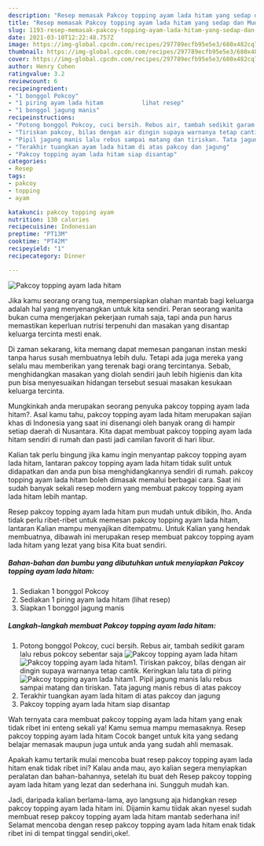 ```yaml
---
description: "Resep memasak Pakcoy topping ayam lada hitam yang sedap dan Mudah Dibuat"
title: "Resep memasak Pakcoy topping ayam lada hitam yang sedap dan Mudah Dibuat"
slug: 1193-resep-memasak-pakcoy-topping-ayam-lada-hitam-yang-sedap-dan-mudah-dibuat
date: 2021-03-10T12:22:48.757Z
image: https://img-global.cpcdn.com/recipes/297789ecfb95e5e3/680x482cq70/pakcoy-topping-ayam-lada-hitam-foto-resep-utama.jpg
thumbnail: https://img-global.cpcdn.com/recipes/297789ecfb95e5e3/680x482cq70/pakcoy-topping-ayam-lada-hitam-foto-resep-utama.jpg
cover: https://img-global.cpcdn.com/recipes/297789ecfb95e5e3/680x482cq70/pakcoy-topping-ayam-lada-hitam-foto-resep-utama.jpg
author: Henry Cohen
ratingvalue: 3.2
reviewcount: 6
recipeingredient:
- "1 bonggol Pokcoy"
- "1 piring ayam lada hitam           lihat resep"
- "1 bonggol jagung manis"
recipeinstructions:
- "Potong bonggol Pokcoy, cuci bersih. Rebus air, tambah sedikit garam lalu rebus pokcoy sebentar saja"
- "Tiriskan pakcoy, bilas dengan air dingin supaya warnanya tetap cantik. Keringkan lalu tata di piring"
- "Pipil jagung manis lalu rebus sampai matang dan tiriskan. Tata jagung manis rebus di atas pakcoy"
- "Terakhir tuangkan ayam lada hitam di atas pakcoy dan jagung"
- "Pakcoy topping ayam lada hitam siap disantap"
categories:
- Resep
tags:
- pakcoy
- topping
- ayam

katakunci: pakcoy topping ayam 
nutrition: 130 calories
recipecuisine: Indonesian
preptime: "PT13M"
cooktime: "PT42M"
recipeyield: "1"
recipecategory: Dinner

---
```



![Pakcoy topping ayam lada hitam](https://img-global.cpcdn.com/recipes/297789ecfb95e5e3/680x482cq70/pakcoy-topping-ayam-lada-hitam-foto-resep-utama.jpg)

Jika kamu seorang orang tua, mempersiapkan olahan mantab bagi keluarga adalah hal yang menyenangkan untuk kita sendiri. Peran seorang  wanita bukan cuma mengerjakan pekerjaan rumah saja, tapi anda pun harus memastikan keperluan nutrisi terpenuhi dan masakan yang disantap keluarga tercinta mesti enak.

Di zaman  sekarang, kita memang dapat memesan panganan instan meski tanpa harus susah membuatnya lebih dulu. Tetapi ada juga mereka yang selalu mau memberikan yang terenak bagi orang tercintanya. Sebab, menghidangkan masakan yang diolah sendiri jauh lebih higienis dan kita pun bisa menyesuaikan hidangan tersebut sesuai masakan kesukaan keluarga tercinta. 



Mungkinkah anda merupakan seorang penyuka pakcoy topping ayam lada hitam?. Asal kamu tahu, pakcoy topping ayam lada hitam merupakan sajian khas di Indonesia yang saat ini disenangi oleh banyak orang di hampir setiap daerah di Nusantara. Kita dapat membuat pakcoy topping ayam lada hitam sendiri di rumah dan pasti jadi camilan favorit di hari libur.

Kalian tak perlu bingung jika kamu ingin menyantap pakcoy topping ayam lada hitam, lantaran pakcoy topping ayam lada hitam tidak sulit untuk didapatkan dan anda pun bisa menghidangkannya sendiri di rumah. pakcoy topping ayam lada hitam boleh dimasak memalui berbagai cara. Saat ini sudah banyak sekali resep modern yang membuat pakcoy topping ayam lada hitam lebih mantap.

Resep pakcoy topping ayam lada hitam pun mudah untuk dibikin, lho. Anda tidak perlu ribet-ribet untuk memesan pakcoy topping ayam lada hitam, lantaran Kalian mampu menyajikan ditempatmu. Untuk Kalian yang hendak membuatnya, dibawah ini merupakan resep membuat pakcoy topping ayam lada hitam yang lezat yang bisa Kita buat sendiri.

<!--inarticleads1-->

##### Bahan-bahan dan bumbu yang dibutuhkan untuk menyiapkan Pakcoy topping ayam lada hitam:

1. Sediakan 1 bonggol Pokcoy
1. Sediakan 1 piring ayam lada hitam           (lihat resep)
1. Siapkan 1 bonggol jagung manis




<!--inarticleads2-->

##### Langkah-langkah membuat Pakcoy topping ayam lada hitam:

1. Potong bonggol Pokcoy, cuci bersih. Rebus air, tambah sedikit garam lalu rebus pokcoy sebentar saja
<img src="https://img-global.cpcdn.com/steps/f316a9ba90d9edcb/160x128cq70/pakcoy-topping-ayam-lada-hitam-langkah-memasak-1-foto.jpg" alt="Pakcoy topping ayam lada hitam"><img src="https://img-global.cpcdn.com/steps/6ed97833eea1561f/160x128cq70/pakcoy-topping-ayam-lada-hitam-langkah-memasak-1-foto.jpg" alt="Pakcoy topping ayam lada hitam">1. Tiriskan pakcoy, bilas dengan air dingin supaya warnanya tetap cantik. Keringkan lalu tata di piring
<img src="https://img-global.cpcdn.com/steps/7a6cc4205d77735b/160x128cq70/pakcoy-topping-ayam-lada-hitam-langkah-memasak-2-foto.jpg" alt="Pakcoy topping ayam lada hitam">1. Pipil jagung manis lalu rebus sampai matang dan tiriskan. Tata jagung manis rebus di atas pakcoy
1. Terakhir tuangkan ayam lada hitam di atas pakcoy dan jagung
1. Pakcoy topping ayam lada hitam siap disantap




Wah ternyata cara membuat pakcoy topping ayam lada hitam yang enak tidak ribet ini enteng sekali ya! Kamu semua mampu memasaknya. Resep pakcoy topping ayam lada hitam Cocok banget untuk kita yang sedang belajar memasak maupun juga untuk anda yang sudah ahli memasak.

Apakah kamu tertarik mulai mencoba buat resep pakcoy topping ayam lada hitam enak tidak ribet ini? Kalau anda mau, ayo kalian segera menyiapkan peralatan dan bahan-bahannya, setelah itu buat deh Resep pakcoy topping ayam lada hitam yang lezat dan sederhana ini. Sungguh mudah kan. 

Jadi, daripada kalian berlama-lama, ayo langsung aja hidangkan resep pakcoy topping ayam lada hitam ini. Dijamin kamu tiidak akan nyesel sudah membuat resep pakcoy topping ayam lada hitam mantab sederhana ini! Selamat mencoba dengan resep pakcoy topping ayam lada hitam enak tidak ribet ini di tempat tinggal sendiri,oke!.

